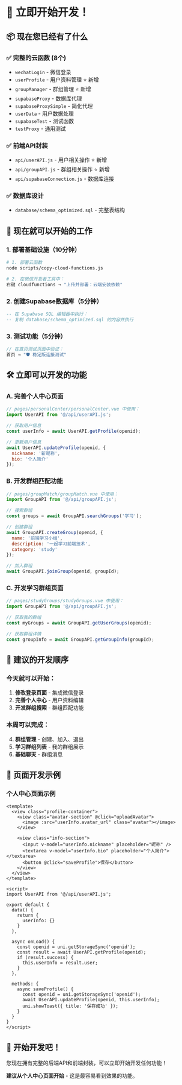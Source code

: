 # 🚀 立即开始开发！

## 📦 现在您已经有了什么

### ✅ 完整的云函数 (8个)
- `wechatLogin` - 微信登录
- `userProfile` - 用户资料管理 ⭐ 新增
- `groupManager` - 群组管理 ⭐ 新增
- `supabaseProxy` - 数据库代理
- `supabaseProxySimple` - 简化代理
- `userData` - 用户数据处理
- `supabaseTest` - 测试函数
- `testProxy` - 通用测试

### ✅ 前端API封装
- `api/userAPI.js` - 用户相关操作 ⭐ 新增
- `api/groupAPI.js` - 群组相关操作 ⭐ 新增
- `api/supabaseConnection.js` - 数据库连接

### ✅ 数据库设计
- `database/schema_optimized.sql` - 完整表结构

## 🎯 现在就可以开始的工作

### 1. 部署基础设施（10分钟）

```bash
# 1. 部署云函数
node scripts/copy-cloud-functions.js

# 2. 在微信开发者工具中：
右键 cloudfunctions → "上传并部署：云端安装依赖"
```

### 2. 创建Supabase数据库（5分钟）

```sql
-- 在 Supabase SQL 编辑器中执行：
-- 复制 database/schema_optimized.sql 的内容并执行
```

### 3. 测试功能（5分钟）

```javascript
// 在首页测试页面中验证：
首页 → "🛡️ 稳定版连接测试"
```

## 🛠️ 立即可以开发的功能

### A. 完善个人中心页面

```javascript
// pages/personalCenter/personalCenter.vue 中使用：
import UserAPI from '@/api/userAPI.js';

// 获取用户信息
const userInfo = await UserAPI.getProfile(openid);

// 更新用户信息
await UserAPI.updateProfile(openid, {
  nickname: '新昵称',
  bio: '个人简介'
});
```

### B. 开发群组匹配功能

```javascript
// pages/groupMatch/groupMatch.vue 中使用：
import GroupAPI from '@/api/groupAPI.js';

// 搜索群组
const groups = await GroupAPI.searchGroups('学习');

// 创建群组
await GroupAPI.createGroup(openid, {
  name: '前端学习小组',
  description: '一起学习前端技术',
  category: 'study'
});

// 加入群组
await GroupAPI.joinGroup(openid, groupId);
```

### C. 开发学习群组页面

```javascript
// pages/studyGroups/studyGroups.vue 中使用：
import GroupAPI from '@/api/groupAPI.js';

// 获取我的群组
const myGroups = await GroupAPI.getUserGroups(openid);

// 获取群组详情
const groupInfo = await GroupAPI.getGroupInfo(groupId);
```

## 📱 建议的开发顺序

### 今天就可以开始：

1. **修改登录页面** - 集成微信登录
2. **完善个人中心** - 用户资料编辑
3. **开发群组搜索** - 群组匹配功能

### 本周可以完成：

4. **群组管理** - 创建、加入、退出
5. **学习群组列表** - 我的群组展示
6. **基础聊天** - 群组消息

## 🎨 页面开发示例

### 个人中心页面示例

```vue
<template>
  <view class="profile-container">
    <view class="avatar-section" @click="uploadAvatar">
      <image :src="userInfo.avatar_url" class="avatar"></image>
    </view>
    
    <view class="info-section">
      <input v-model="userInfo.nickname" placeholder="昵称" />
      <textarea v-model="userInfo.bio" placeholder="个人简介"></textarea>
      <button @click="saveProfile">保存</button>
    </view>
  </view>
</template>

<script>
import UserAPI from '@/api/userAPI.js';

export default {
  data() {
    return {
      userInfo: {}
    }
  },
  
  async onLoad() {
    const openid = uni.getStorageSync('openid');
    const result = await UserAPI.getProfile(openid);
    if (result.success) {
      this.userInfo = result.user;
    }
  },
  
  methods: {
    async saveProfile() {
      const openid = uni.getStorageSync('openid');
      await UserAPI.updateProfile(openid, this.userInfo);
      uni.showToast({ title: '保存成功' });
    }
  }
}
</script>
```

## 🎉 开始开发吧！

您现在拥有完整的后端API和前端封装，可以立即开始开发任何功能！

**建议从个人中心页面开始** - 这是最容易看到效果的功能。
